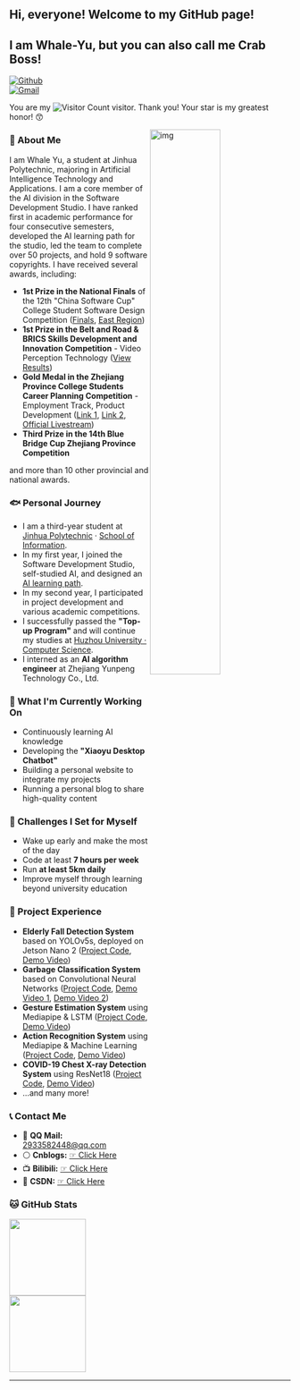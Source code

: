 ## Hi, everyone! Welcome to my GitHub page!  

## I am Whale-Yu, but you can also call me Crab Boss!  

<!-- https://shields.io/ -->  
[![Github](https://img.shields.io/badge/-Github-000?style=flat&logo=Github&logoColor=white)](https://github.com/CrabBoss-lab)  
[![Gmail](https://img.shields.io/badge/-Gmail-c14438?style=flat&logo=Gmail&logoColor=white)](im.junyu.yu@gmail.com)  

You are my ![Visitor Count](https://profile-counter.glitch.me/CrabBoss-lab/count.svg) visitor. Thank you! Your star is my greatest honor! 😙  

<!-- <img align="right" alt="img" src="https://github.com/FernandoRoldan93/FernandoRoldan93/blob/master/cover_image.jpg" width="50%" height="auto" /> -->  
<img align="right" alt="img" src="yjy2.png" width="50%" height="auto" />  

### 🐋 About Me  

I am Whale Yu, a student at Jinhua Polytechnic, majoring in Artificial Intelligence Technology and Applications. I am a core member of the AI division in the Software Development Studio. I have ranked first in academic performance for four consecutive semesters, developed the AI learning path for the studio, led the team to complete over 50 projects, and hold 9 software copyrights. I have received several awards, including:  

- **1st Prize in the National Finals** of the 12th "China Software Cup" College Student Software Design Competition ([Finals](https://www.cnsoftbei.com/content-1-878-1.html), [East Region](https://www.cnsoftbei.com/content-1-883-1.html))  
- **1st Prize in the Belt and Road & BRICS Skills Development and Innovation Competition** - Video Perception Technology ([View Results](http://inwsa.org/#/view/1591))  
- **Gold Medal in the Zhejiang Province College Students Career Planning Competition** - Employment Track, Product Development ([Link 1](https://mp.weixin.qq.com/s/MZIH3a3ybZtURTfE29Z1HA), [Link 2](https://www.jhc.edu.cn/2023/1229/c4548a163905/page.htm), [Official Livestream](https://wx.vzan.com/live/page/404166740?shauid=BSV6E-LSptbM-2L_7RtO8w**&vprid=0&sharetstamp=1703634607203))  
- **Third Prize in the 14th Blue Bridge Cup Zhejiang Province Competition**  

and more than 10 other provincial and national awards.  

### 🐟 Personal Journey  

- I am a third-year student at [Jinhua Polytechnic](https://www.jhc.cn/main.htm) · [School of Information](https://info.jhc.cn/main.htm).  
- In my first year, I joined the Software Development Studio, self-studied AI, and designed an [AI learning path](https://docs.qq.com/sheet/DSkRobnVTUGFXYnlq?tab=BB08J2).  
- In my second year, I participated in project development and various academic competitions.  
- I successfully passed the **"Top-up Program"** and will continue my studies at [Huzhou University · Computer Science](https://www.zjhzu.edu.cn/).  
- I interned as an **AI algorithm engineer** at Zhejiang Yunpeng Technology Co., Ltd.  

### 🌱 What I'm Currently Working On  

- Continuously learning AI knowledge  
- Developing the **"Xiaoyu Desktop Chatbot"**  
- Building a personal website to integrate my projects  
- Running a personal blog to share high-quality content  

### 💪 Challenges I Set for Myself  

- Wake up early and make the most of the day  
- Code at least **7 hours per week**  
- Run **at least 5km daily**  
- Improve myself through learning beyond university education  

### 👷 Project Experience  

- **Elderly Fall Detection System** based on YOLOv5s, deployed on Jetson Nano 2 ([Project Code](https://github.com/CrabBoss-lab/fall-detection), [Demo Video](https://watch.wave.video/yDDPBm31TQtUWY5j))  
- **Garbage Classification System** based on Convolutional Neural Networks ([Project Code](https://github.com/CrabBoss-lab/garbage-sorting-pytorch), [Demo Video 1](https://watch.wave.video/yCuWv2MZCPmcQ2Xb), [Demo Video 2](https://watch.wave.video/dZfyhf9hl3za08Qz))  
- **Gesture Estimation System** using Mediapipe & LSTM ([Project Code](https://github.com/CrabBoss-lab/HandPoseEstimationBasedOnMediapipeAndLstm), [Demo Video](https://watch.wave.video/32jfVig1l6dt5bkK))  
- **Action Recognition System** using Mediapipe & Machine Learning ([Project Code](https://github.com/CrabBoss-lab/ActionRecognitionBasedOnMeadipipeAndML), [Demo Video](https://watch.wave.video/vHj0dLVwYRohm5yQ))  
- **COVID-19 Chest X-ray Detection System** using ResNet18 ([Project Code](https://github.com/CrabBoss-lab/Covid19-ChestX-ray-prediction), [Demo Video](https://watch.wave.video/n3CCzEGgxuWXPnFl))  
- ...and many more!  

### 📞 Contact Me  

- 🐧 **QQ Mail:** 2933582448@qq.com  
- ⚪ **Cnblogs:** [☞ Click Here](https://www.cnblogs.com/xielaoban/)  
- 📺 **Bilibili:** [☞ Click Here](https://space.bilibili.com/615998733)  
- 🐒 **CSDN:** [☞ Click Here](https://blog.csdn.net/weixin_59605625)  

### 🐱 GitHub Stats  

<img align="" height="137px" src="https://github-readme-stats.vercel.app/api?username=Whale-Yu&hide_title=true&hide_border=true&show_icons=true&line_height=21&bg_color=0,EC6C6C,FFD479,FFFC79,73FA79&theme=graywhite&locale=en" /><img align="" height="137px" src="https://github-readme-stats.vercel.app/api/top-langs/?username=Whale-Yu&hide_title=true&hide_border=true&layout=compact&bg_color=0,73FA79,73FDFF,D783FF&theme=graywhite&locale=cn" />  

---
